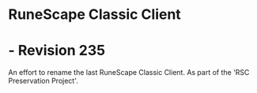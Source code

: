 # RuneScape Classic Client
# - Revision 235

An effort to rename the last RuneScape Classic Client.
As part of the 'RSC Preservation Project'.
